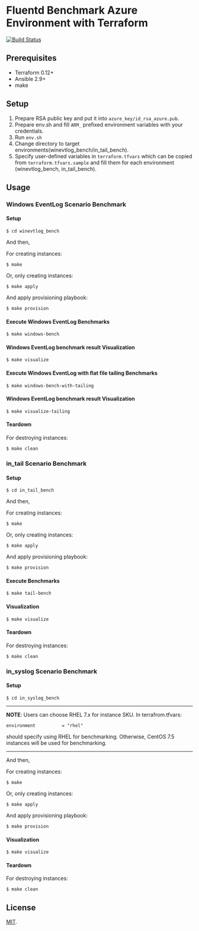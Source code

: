Fluentd Benchmark Azure Environment with Terraform
===

[![Build Status](https://travis-ci.com/fluent-plugins-nursery/fluentd-benchmark-azure-environment.svg?branch=master)](https://travis-ci.com/fluent-plugins-nursery/fluentd-benchmark-azure-environment)

## Prerequisites

* Terraform 0.12+
* Ansible 2.9+
* make

## Setup

 1. Prepare RSA public key and put it into `azure_key/id_rsa_azure.pub`.
 2. Prepare env.sh and fill `ARM_` prefixed environment variables with your credentials.
 3. Run `env.sh`
 4. Change directory to target environments(winevtlog_bench/in_tail_bench).
 5. Specify user-defined variables in `terraform.tfvars` which can be copied from `terraform.tfvars.sample` and fill them for each environment (winevtlog\_bench, in\_tail\_bench).

## Usage

### Windows EventLog Scenario Benchmark

#### Setup

```
$ cd winevtlog_bench
```

And then,

For creating instances:

```
$ make
```

Or, only creating instances:

```
$ make apply
```

And apply provisioning playbook:

```
$ make provision
```

#### Execute Windows EventLog Benchmarks

```
$ make windows-bench
```

#### Windows EventLog benchmark result Visualization

```
$ make visualize
```

#### Execute Windows EventLog with flat file tailing Benchmarks

```
$ make windows-bench-with-tailing
```

#### Windows EventLog benchmark result Visualization

```
$ make visualize-tailing
```

#### Teardown

For destroying instances:

```
$ make clean
```

### in\_tail Scenario Benchmark

#### Setup

```
$ cd in_tail_bench
```

And then,

For creating instances:

```
$ make
```

Or, only creating instances:

```
$ make apply
```

And apply provisioning playbook:

```
$ make provision
```

#### Execute Benchmarks

```
$ make tail-bench
```

#### Visualization

```
$ make visualize
```

#### Teardown

For destroying instances:

```
$ make clean
```

### in\_syslog Scenario Benchmark

#### Setup

```
$ cd in_syslog_bench
```

---

**NOTE**: Users can choose RHEL 7.x for instance SKU.
In terrafrom.tfvars:

```
environment          = "rhel"
```

should specify using RHEL for benchmarking. Otherwise, CentOS 7.5 instances will be used for benchmarking.

---

And then,

For creating instances:

```
$ make
```

Or, only creating instances:

```
$ make apply
```

And apply provisioning playbook:

```
$ make provision
```

#### Visualization

```
$ make visualize
```

#### Teardown

For destroying instances:

```
$ make clean
```

## License

[MIT](LICENSE).
